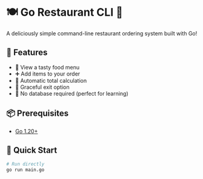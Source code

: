 # 🍽️ Go Restaurant CLI 🍕

A deliciously simple command-line restaurant ordering system built with Go!

## 🌟 Features
- 📜 View a tasty food menu
- ➕ Add items to your order
- 🧮 Automatic total calculation
- 🚪 Graceful exit option
- 💾 No database required (perfect for learning)

## 📦 Prerequisites
- [Go 1.20+](https://go.dev/dl/)

## 🚀 Quick Start
```bash
# Run directly
go run main.go